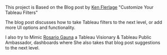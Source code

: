 This  project is Based on the Blog post by [Ken Flerlage](https://www.flerlagetwins.com/2023/08/custom-filters.html) "Customize Your Tableau Filters"

The blog post discusses how to take Tableau filters to the next level, or add more UI options and functionality.

I also try to Mimic [Rosario Gauna](https://rosariogaunag.wordpress.com/2023/12/12/part-1-hierarchical-selection-menus-ux-ui/) a Tableau Visionary & Tableau Public Ambassador, dashboards where She also takes that blog post suggestions to the next level.
